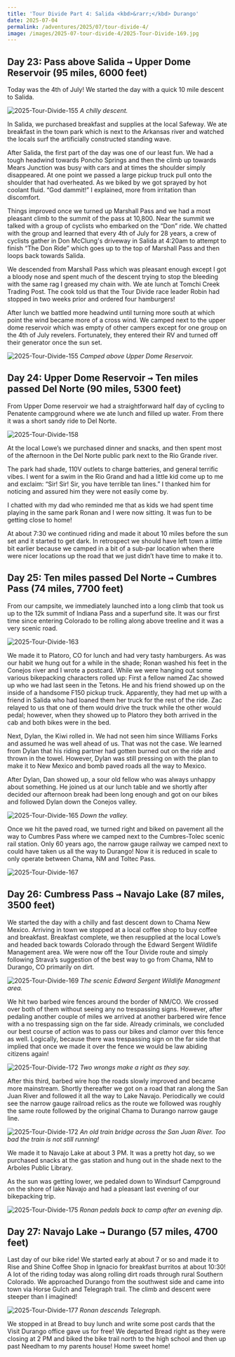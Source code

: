 ```yaml
---
title: 'Tour Divide Part 4: Salida <kbd>&rarr;</kbd> Durango'
date: 2025-07-04
permalink: /adventures/2025/07/tour-divide-4/
image: /images/2025-07-tour-divide-4/2025-Tour-Divide-169.jpg
---
```


## Day 23: Pass above Salida <kbd>&rarr;</kbd> Upper Dome Reservoir (95 miles, 6000 feet)

Today was the 4th of July! We started the day with a quick 10 mile descent to Salida.

![2025-Tour-Divide-155](/images/2025-07-tour-divide-4/2025-Tour-Divide-155.jpg)
*A chilly descent.*

In Salida, we  purchased breakfast and supplies at the local Safeway. We ate breakfast in the town park which is next to the Arkansas river and watched the locals surf the artificially constructed standing wave. 

After Salida, the first part of the day was one of our least fun. We had a tough headwind towards Poncho Springs and then the climb up towards Mears Junction was busy with cars and at times the shoulder simply disappeared. At one point we passed a large pickup truck pull onto the shoulder that had overheated. As we biked by we got sprayed by hot coolant fluid. “God dammit!” I explained, more from irritation than discomfort. 

Things improved once we turned up Marshall Pass and we had a most pleasant climb to the summit of the pass at 10,800. Near the summit we talked with a group of cyclists who embarked on the “Don” ride. We chatted with the group and learned that every 4th of July for 28 years, a crew of  cyclists gather in Don McClung's driveway in Salida at 4:20am to attempt to finish “The Don Ride” which goes up to the top of Marshall Pass and then loops back towards Salida. 

We descended from Marshall Pass which was pleasant enough except I got a bloody nose and spent much of the descent trying to stop the bleeding with the same rag I greased my chain with. We ate lunch at Tomchi Creek Trading Post. The cook told us that the Tour Divide race leader Robin had stopped in two weeks prior and ordered four hamburgers! 

After lunch we battled more headwind until turning more south at which point the wind became more of a cross wind. We camped next to the upper dome reservoir which was empty of other campers except for one group on the 4th of July revelers. Fortunately, they entered their RV and turned off their generator once the sun set. 

![2025-Tour-Divide-155](/images/2025-07-tour-divide-4/2025-Tour-Divide-157.jpg)
*Camped above Upper Dome Reservoir.*

## Day 24: Upper Dome Reservoir <kbd>&rarr;</kbd> Ten miles passed Del Norte (90 miles, 5300 feet) 

From Upper Dome reservoir we had a straightforward half day of cycling to Penatente campground where we ate lunch and filled up water. From there it was a short sandy ride to Del Norte. 

![2025-Tour-Divide-158](/images/2025-07-tour-divide-4/2025-Tour-Divide-158.jpg)

At the local Lowe’s we purchased dinner and snacks, and then spent most of the afternoon in the Del Norte public park next to the Rio Grande river. 

The park had shade, 110V outlets to charge batteries, and general terrific vibes. I went for a swim in the Rio Grand and had a little kid come up to me and exclaim: “Sir! Sir! Sir, you have terrible tan lines.” I thanked him for noticing and assured him they were not easily come by. 

I chatted with my dad who reminded me that as kids we had spent time playing in the same park Ronan and I were now sitting. It was fun to be getting close to home! 

At about 7:30 we continued riding and made it about 10 miles before the sun set and it started to get dark. In retrospect we should have left town a little bit earlier because we camped in a bit of a sub-par location when there were nicer locations up the road that we just didn’t have time to make it to. 

## Day 25: Ten miles passed Del Norte <kbd>&rarr;</kbd> Cumbres Pass (74 miles, 7700 feet) 

From our campsite, we immediately launched into a long climb that took us up to the 12k summit of Indiana Pass and a superfund site. It was our first time since entering Colorado to be rolling along above treeline and it was a very scenic road. 

![2025-Tour-Divide-163](/images/2025-07-tour-divide-4/2025-Tour-Divide-163.jpg)

We made it to Platoro, CO for lunch and had very tasty hamburgers. As was our habit we hung out for a while in the shade; Ronan washed his feet in the Conejos river and I wrote a postcard. While we were hanging out some various bikepacking characters rolled up: First a fellow named Zac showed up who we had last seen in the Tetons. He and his friend showed up on the inside of a handsome F150 pickup truck. Apparently, they had met up with a friend in Salida who had loaned them her truck for the rest of the ride. Zac relayed to us that one of them would drive the truck while the other would pedal; however, when they showed up to Platoro they both arrived in the cab and both bikes were in the bed.

Next, Dylan, the Kiwi rolled in. We had not seen him since Williams Forks and assumed he was well ahead of us. That was not the case. We learned from Dylan that his riding partner had gotten burned out on the ride and thrown in the towel. However, Dylan was still pressing on with the plan to make it to New Mexico and bomb paved roads all the way to Mexico. 

After Dylan, Dan showed up, a sour old fellow who was always unhappy about something. He joined us at our lunch table and we shortly after decided our afternoon break had been long enough and got on our bikes and followed Dylan down the Conejos valley. 

![2025-Tour-Divide-165](/images/2025-07-tour-divide-4/2025-Tour-Divide-165.jpg)
*Down the valley.*

Once we hit the paved road, we turned right and biked on pavement all the way to Cumbres Pass where we camped next to the Cumbres-Tolec scenic rail station. Only 60 years ago, the narrow gauge railway we camped next to could have taken us all the way to Durango! Now it is reduced in scale to only operate between Chama, NM and Toltec Pass.

![2025-Tour-Divide-167](/images/2025-07-tour-divide-4/2025-Tour-Divide-167.jpg)

## Day 26: Cumbress Pass <kbd>&rarr;</kbd> Navajo Lake (87 miles, 3500 feet) 

We started the day with a chilly and fast descent down to Chama New Mexico. Arriving in town we stopped at a local coffee shop to buy coffee and breakfast. Breakfast complete, we then resupplied at the local Lowe’s and headed back towards Colorado through the Edward Sergent Wildlife Management area. We were now off the Tour Divide route and simply following Strava’s suggestion of the best way to go from Chama, NM to Durango, CO primarily on dirt. 

![2025-Tour-Divide-169](/images/2025-07-tour-divide-4/2025-Tour-Divide-169.jpg)
*The scenic Edward Sergent Wildlife Managment area.*

We hit two barbed wire fences around the border of NM/CO. We crossed over both of them without seeing any no trespassing signs. However, after pedaling another couple of miles we arrived at another barbered wire fence with a no trespassing sign on the far side. Already criminals, we concluded our best course of action was to pass our bikes and clamor over this fence as well. Logically, because there was trespassing sign on the far side that implied that once we made it over the fence we would be law abiding citizens again!

![2025-Tour-Divide-172](/images/2025-07-tour-divide-4/2025-Tour-Divide-168.jpg)
*Two wrongs make a right as they say.*

After this third, barbed wire hop the roads slowly improved and became more mainstream. Shortly thereafter we got on a road that ran along the San Juan River and followed it all the way to Lake Navajo. Periodically we could see the narrow gauge railroad relics as the route we followed was roughly the same route followed by the original Chama to Durango narrow gauge line. 

![2025-Tour-Divide-172](/images/2025-07-tour-divide-4/2025-Tour-Divide-172.jpg)
*An old train bridge across the San Juan River. Too bad the train is not still running!*

We made it to Navajo Lake at about 3 PM. It was a pretty hot day, so we purchased snacks at the gas station and hung out in the shade next to the Arboles Public Library.

As the sun was getting lower, we pedaled down to Windsurf Campground on the shore of lake Navajo and had a pleasant last evening of our bikepacking trip. 

![2025-Tour-Divide-175](/images/2025-07-tour-divide-4/2025-Tour-Divide-175.jpg)
*Ronan pedals back to camp after an evening dip.*


## Day 27: Navajo Lake <kbd>&rarr;</kbd> Durango (57 miles, 4700 feet) 

Last day of our bike ride! We started early at about 7 or so and made it to Rise and Shine Coffee Shop in Ignacio for breakfast burritos at about 10:30! A lot of the riding today was along rolling dirt roads through rural Southern Colorado. We approached Durango from the southwest side and came into town via Horse Gulch and Telegraph trail. The climb and descent were steeper than I imagined! 

![2025-Tour-Divide-177](/images/2025-07-tour-divide-4/2025-Tour-Divide-177.jpg)
*Ronan descends Telegraph.*

We stopped in at Bread to buy lunch and write some post cards that the Visit Durango office gave us for free! We departed Bread right as they were closing at 2 PM and biked the bike trail north to the high school and then up past Needham to my parents house! Home sweet home! 






